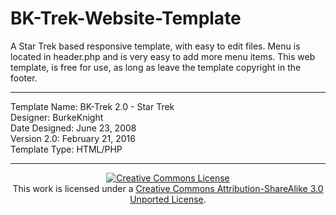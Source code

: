 # BK-Trek-Website-Template
A Star Trek based responsive template, with easy to edit files. Menu is located in header.php and is very easy to add more menu items. This web template, is free for use, as long as leave the template copyright in the footer.
<hr />
Template Name: BK-Trek 2.0 - Star Trek<br />
Designer: BurkeKnight<br />
Date Designed: June 23, 2008<br />
Version 2.0: February 21, 2016<br />
Template Type: HTML/PHP
<hr />
<div align="center"><a rel="license" href="https://creativecommons.org/licenses/by-sa/3.0/deed.en_US" target="_blank"><img alt="Creative Commons License" style="border-width:0" src="https://i.creativecommons.org/l/by-sa/3.0/80x15.png" align="top" /></a><br />This work is licensed under a <a rel="license" href="https://creativecommons.org/licenses/by-sa/3.0/deed.en_US" target="_blank">Creative Commons Attribution-ShareAlike 3.0 Unported License</a>.</div>

